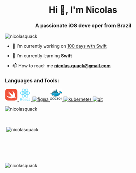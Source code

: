 <h1 align="center">Hi 👋, I'm Nicolas</h1>
<h3 align="center">A passionate iOS developer from Brazil</h3>

<p align="left"> <img src="https://komarev.com/ghpvc/?username=nicolasquack&label=Profile%20views&color=0e75b6&style=flat" alt="nicolasquack" /> </p>

- 🔭 I’m currently working on [100 days with Swift](https://github.com/nicolasQuack/365-days-of-Swift)

- 🌱 I’m currently learning **Swift**

- 📫 How to reach me **nicolas.quack@gmail.com**
  
<h3 align="left">Languages and Tools:</h3>
<p align="left"> 
  <a href="https://developer.apple.com/swift/" target="_blank" rel="noreferrer"> <img src="https://raw.githubusercontent.com/devicons/devicon/master/icons/swift/swift-original.svg" alt="swift" width="40" height="40"/> </a> 
  <a href="https://reactjs.org/" target="_blank" rel="noreferrer"> <img src="https://raw.githubusercontent.com/devicons/devicon/master/icons/react/react-original-wordmark.svg" alt="react" width="40" height="40"/> </a> 
  <a href="https://www.figma.com/" target="_blank" rel="noreferrer"> <img src="https://www.vectorlogo.zone/logos/figma/figma-icon.svg" alt="figma" width="40" height="40"/> </a> 
  <a href="https://www.docker.com/" target="_blank" rel="noreferrer"> <img src="https://raw.githubusercontent.com/devicons/devicon/master/icons/docker/docker-original-wordmark.svg" alt="docker" width="40" height="40"/> </a> 
  <a href="https://kubernetes.io" target="_blank" rel="noreferrer"> <img src="https://www.vectorlogo.zone/logos/kubernetes/kubernetes-icon.svg" alt="kubernetes" width="40" height="40"/> </a> 
  <a href="https://git-scm.com/" target="_blank" rel="noreferrer"> <img src="https://www.vectorlogo.zone/logos/git-scm/git-scm-icon.svg" alt="git" width="40" height="40"/> </a> 
</p>

<p><img align="left" src="https://github-readme-stats.vercel.app/api/top-langs?username=nicolasquack&show_icons=true&locale=en&layout=compact" alt="nicolasquack" /></p>
<br>
<br>
<br>
<p>&nbsp;<img align="center" src="https://github-readme-stats.vercel.app/api?username=nicolasquack&show_icons=true&locale=en" alt="nicolasquack" /></p>
<br>
<br>
<br>
<br>
<p><img align="center" src="https://github-readme-streak-stats.herokuapp.com/?user=nicolasquack&" alt="nicolasquack" /></p>
